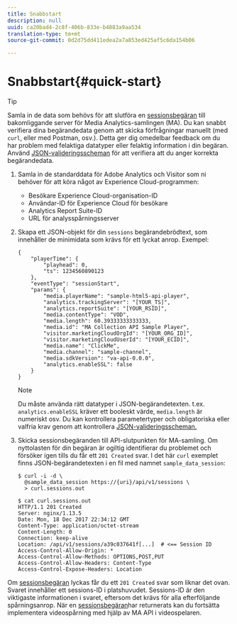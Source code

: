 ```yaml
---
title: Snabbstart
description: null
uuid: ca20bad4-2c8f-406b-833e-b4883a9aa534
translation-type: tm+mt
source-git-commit: 0d2d75dd411edea2a7a853ed425af5c6da154b06

---
```



# Snabbstart{#quick-start}

>[!TIP]
>
>Samla in de data som behövs för att slutföra en [sessionsbegäran](/help/media-collection-api/mc-api-ref/mc-api-sessions-req.md) till bakomliggande server för Media Analytics-samlingen (MA). Du kan snabbt verifiera dina begärandedata genom att skicka förfrågningar manuellt (med `curl`, eller med Postman, osv.). Detta ger dig omedelbar feedback om du har problem med felaktiga datatyper eller felaktig information i din begäran. Använd [JSON-valideringsscheman](/help/media-collection-api/mc-api-ref/mc-api-json-validation.md) för att verifiera att du anger korrekta begärandedata.

1. Samla in de standarddata för Adobe Analytics och Visitor som ni behöver för att köra något av Experience Cloud-programmen:

   * Besökare Experience Cloud-organisation-ID
   * Användar-ID för Experience Cloud för besökare
   * Analytics Report Suite-ID
   * URL för analysspårningsserver

1. Skapa ett JSON-objekt för din `sessions` begärandebrödtext, som innehåller de minimidata som krävs för ett lyckat anrop. Exempel:

   ```
   { 
       "playerTime": { 
           "playhead": 0, 
           "ts": 1234560890123 
       }, 
       "eventType": "sessionStart", 
       "params": { 
           "media.playerName": "sample-html5-api-player", 
           "analytics.trackingServer": "[YOUR_TS]", 
           "analytics.reportSuite": "[YOUR_RSID]", 
           "media.contentType": "VOD", 
           "media.length": 60.39333333333333, 
           "media.id": "MA Collection API Sample Player", 
           "visitor.marketingCloudOrgId": "[YOUR_ORG_ID]", 
           "visitor.marketingCloudUserId": "[YOUR_ECID]",
           "media.name": "ClickMe", 
           "media.channel": "sample-channel", 
           "media.sdkVersion": "va-api-0.0.0", 
           "analytics.enableSSL": false 
       } 
   }
   ```

   >[!NOTE]
   >
   >Du måste använda rätt datatyper i JSON-begärandetexten. t.ex. `analytics.enableSSL` kräver ett booleskt värde, `media.length` är numeriskt osv. Du kan kontrollera parametertyper och obligatoriska eller valfria krav genom att kontrollera [JSON-valideringsscheman.](/help/media-collection-api/mc-api-impl/mc-api-validate-reqs.md)

1. Skicka sessionsbegäranden till API-slutpunkten för MA-samling. Om nyttolasten för din begäran är ogiltig identifierar du problemet och försöker igen tills du får ett `201 Created` svar. I det här `curl` exemplet finns JSON-begärandetexten i en fil med namnet `sample_data_session`:

   ```
   $ curl -i -d \ 
     @sample_data_session https://{uri}/api/v1/sessions \ 
     > curl.sessions.out 
   
   $ cat curl.sessions.out 
   HTTP/1.1 201 Created 
   Server: nginx/1.13.5 
   Date: Mon, 18 Dec 2017 22:34:12 GMT 
   Content-Type: application/octet-stream 
   Content-Length: 0 
   Connection: keep-alive 
   Location: /api/v1/sessions/a39c037641f[...]  # <== Session ID  
   Access-Control-Allow-Origin: * 
   Access-Control-Allow-Methods: OPTIONS,POST,PUT 
   Access-Control-Allow-Headers: Content-Type 
   Access-Control-Expose-Headers: Location
   ```

Om [sessionsbegäran](/help/media-collection-api/mc-api-ref/mc-api-sessions-req.md) lyckas får du ett `201 Created` svar som liknar det ovan. Svaret innehåller ett sessions-ID i platshuvudet. Sessions-ID är den viktigaste informationen i svaret, eftersom det krävs för alla efterföljande spårningsanrop. När en [sessionsbegäran](/help/media-collection-api/mc-api-ref/mc-api-sessions-req.md)har returnerats kan du fortsätta implementera videospårning med hjälp av MA API i videospelaren.
